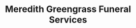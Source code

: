 ---
title: "Meredith Greengrass Funeral Services"
url: /ipswich/meredith-greengrass-funeral-services/
shop: funeral directors
---